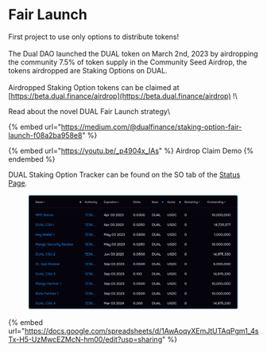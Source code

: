 # Fair Launch

First project to use only options to distribute tokens!\
\
The Dual DAO launched the DUAL token on March 2nd, 2023 by airdropping the community 7.5% of token supply in the Community Seed Airdrop, the tokens airdropped are Staking Options on DUAL.\
\
Airdropped Staking Option tokens can be claimed at [https://beta.dual.finance/airdrop](https://beta.dual.finance/airdrop) !\


Read about the novel DUAL Fair Launch strategy\


{% embed url="https://medium.com/@dualfinance/staking-option-fair-launch-f08a2ba958e8" %}

{% embed url="https://youtu.be/_p4904x_IAs" %}
Airdrop Claim Demo
{% endembed %}

DUAL Staking Option Tracker can be found on the SO tab of the [Status Page](https://status.dual.finance/).

<figure><img src="../.gitbook/assets/image (5).png" alt=""><figcaption></figcaption></figure>

{% embed url="https://docs.google.com/spreadsheets/d/1AwAoqyXEmJtUTAqPgm1_4sTx-H5-UzMwcEZMcN-hm00/edit?usp=sharing" %}

